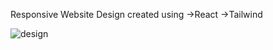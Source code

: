 Responsive Website Design created using 
->React
->Tailwind


![design](https://user-images.githubusercontent.com/65946237/226164991-a50d58ac-fc7a-4e84-86c9-e1bb08863142.gif)
